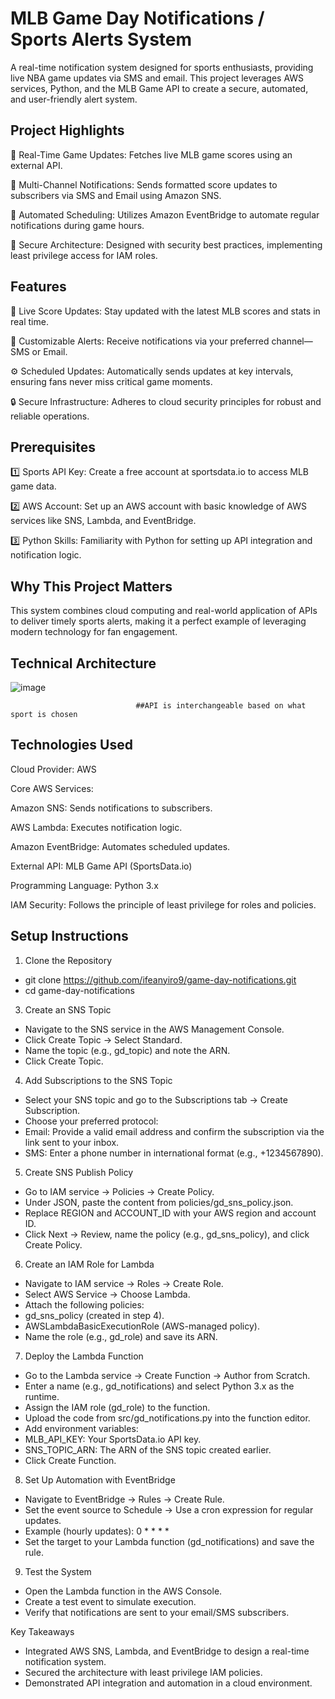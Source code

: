# MLB Game Day Notifications / Sports Alerts System
A real-time notification system designed for sports enthusiasts, providing live NBA game updates via SMS and email. This project leverages AWS services, Python, and the MLB Game API to create a secure, automated, and user-friendly alert system.

## Project Highlights
🔹 Real-Time Game Updates: Fetches live MLB game scores using an external API.

🔹 Multi-Channel Notifications: Sends formatted score updates to subscribers via SMS and Email using Amazon SNS.

🔹 Automated Scheduling: Utilizes Amazon EventBridge to automate regular notifications during game hours.

🔹 Secure Architecture: Designed with security best practices, implementing least privilege access for IAM roles.

## Features
🏀 Live Score Updates: Stay updated with the latest MLB scores and stats in real time.

📩 Customizable Alerts: Receive notifications via your preferred channel—SMS or Email.

⚙️ Scheduled Updates: Automatically sends updates at key intervals, ensuring fans never miss critical game moments.

🔒 Secure Infrastructure: Adheres to cloud security principles for robust and reliable operations.

## Prerequisites
1️⃣ Sports API Key: Create a free account at sportsdata.io to access MLB game data.

2️⃣ AWS Account: Set up an AWS account with basic knowledge of AWS services like SNS, Lambda, and EventBridge.

3️⃣ Python Skills: Familiarity with Python for setting up API integration and notification logic.

## Why This Project Matters
This system combines cloud computing and real-world application of APIs to deliver timely sports alerts, making it a perfect example of leveraging modern technology for fan engagement.

## Technical Architecture
![image](https://github.com/user-attachments/assets/5d2ba02e-a743-4d41-af13-3b54ccb212d6)
                               
                                ##API is interchangeable based on what sport is chosen

## Technologies Used
Cloud Provider: AWS

Core AWS Services:

Amazon SNS: Sends notifications to subscribers.

AWS Lambda: Executes notification logic.

Amazon EventBridge: Automates scheduled updates.

External API: MLB Game API (SportsData.io)

Programming Language: Python 3.x

IAM Security: Follows the principle of least privilege for roles and policies.

## Setup Instructions
1. Clone the Repository
- git clone https://github.com/ifeanyiro9/game-day-notifications.git
- cd game-day-notifications
3. Create an SNS Topic
- Navigate to the SNS service in the AWS Management Console.
- Click Create Topic → Select Standard.
- Name the topic (e.g., gd_topic) and note the ARN.
- Click Create Topic.
4. Add Subscriptions to the SNS Topic
- Select your SNS topic and go to the Subscriptions tab → Create Subscription.
- Choose your preferred protocol:
- Email: Provide a valid email address and confirm the subscription via the link sent to your inbox.
- SMS: Enter a phone number in international format (e.g., +1234567890).
5. Create SNS Publish Policy
- Go to IAM service → Policies → Create Policy.
- Under JSON, paste the content from policies/gd_sns_policy.json.
- Replace REGION and ACCOUNT_ID with your AWS region and account ID.
- Click Next → Review, name the policy (e.g., gd_sns_policy), and click Create Policy.
6. Create an IAM Role for Lambda
- Navigate to IAM service → Roles → Create Role.
- Select AWS Service → Choose Lambda.
- Attach the following policies:
- gd_sns_policy (created in step 4).
- AWSLambdaBasicExecutionRole (AWS-managed policy).
- Name the role (e.g., gd_role) and save its ARN.
7. Deploy the Lambda Function
- Go to the Lambda service → Create Function → Author from Scratch.
- Enter a name (e.g., gd_notifications) and select Python 3.x as the runtime.
- Assign the IAM role (gd_role) to the function.
- Upload the code from src/gd_notifications.py into the function editor.
-  Add environment variables:
- MLB_API_KEY: Your SportsData.io API key.
- SNS_TOPIC_ARN: The ARN of the SNS topic created earlier.
- Click Create Function.
8. Set Up Automation with EventBridge
- Navigate to EventBridge → Rules → Create Rule.
- Set the event source to Schedule → Use a cron expression for regular updates.
- Example (hourly updates): 0 * * * *
- Set the target to your Lambda function (gd_notifications) and save the rule.
9. Test the System
- Open the Lambda function in the AWS Console.
- Create a test event to simulate execution.
- Verify that notifications are sent to your email/SMS subscribers.


Key Takeaways
- Integrated AWS SNS, Lambda, and EventBridge to design a real-time notification system.
- Secured the architecture with least privilege IAM policies.
- Demonstrated API integration and automation in a cloud environment.
